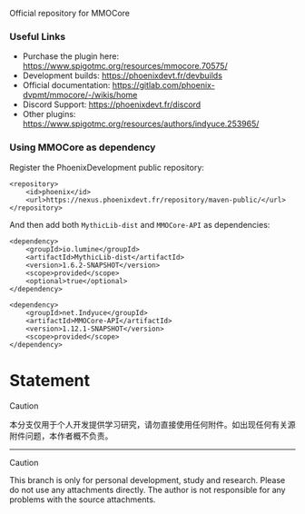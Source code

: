 Official repository for MMOCore

### Useful Links

- Purchase the plugin here: https://www.spigotmc.org/resources/mmocore.70575/
- Development builds: https://phoenixdevt.fr/devbuilds
- Official documentation: https://gitlab.com/phoenix-dvpmt/mmocore/-/wikis/home
- Discord Support: https://phoenixdevt.fr/discord
- Other plugins: https://www.spigotmc.org/resources/authors/indyuce.253965/

### Using MMOCore as dependency

Register the PhoenixDevelopment public repository:

```
<repository>
    <id>phoenix</id>
    <url>https://nexus.phoenixdevt.fr/repository/maven-public/</url>
</repository>
```

And then add both `MythicLib-dist` and `MMOCore-API` as dependencies:

```
<dependency>
    <groupId>io.lumine</groupId>
    <artifactId>MythicLib-dist</artifactId>
    <version>1.6.2-SNAPSHOT</version>
    <scope>provided</scope>
    <optional>true</optional>
</dependency>

<dependency>
    <groupId>net.Indyuce</groupId>
    <artifactId>MMOCore-API</artifactId>
    <version>1.12.1-SNAPSHOT</version>
    <scope>provided</scope>
</dependency>
```
# Statement

> [!CAUTION]  
> 本分支仅用于个人开发提供学习研究，请勿直接使用任何附件。如出现任何有关源附件问题，本作者概不负责。

---

> [!CAUTION]  
> This branch is only for personal development, study and research. Please do not use any attachments directly. The author is not responsible for any problems with the source attachments.

